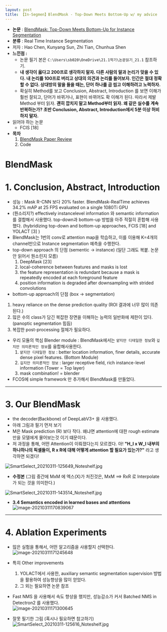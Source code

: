 ```yaml
---
layout: post
title: 【In-Segmen】BlendMask - Top-Down Meets Bottom-Up w/ my advice
---
```


- **논문** : [BlendMask: Top-Down Meets Bottom-Up for Instance Segmentation](https://arxiv.org/abs/2001.00309)
- **분류** : Real Time Instance Segmentation
- 저자 : Hao Chen, Kunyang Sun, Zhi Tian, Chunhua Shen
- **느낀점 :** 
  - 논문 필기 본은 `C:\Users\sb020\OneDrive\21.1학기\논문읽기_21.1` 참조하기. 
  - **내 생각이 옳다고 200프로 생각하지 말자. 다른 사람의 말과 논리가 맞을 수 있다. 내 논리를 100프로 버리고 상대의 의견과 논리를 들어보자. 인간은 절대 정확할 수 없다. 상대방의 말을 들을 때는, 단어 하나를 곱 씹고 이해하려고 노력하자.**
  - 확실히 Method를 보고 Conclusion, Abstract, Introduction 를 보면 이해가 훨씬 잘되고, 단어가 바뀌거나, 표현이 바뀌어도 확 이해가 된다. 따라서 제발 Method 부터 읽자. **괜히 깝치지 말고 Method부터 읽자. 왜 같은 실수를 계속 반복하는가? 초반 Conclusion, Abstract, Introduction에서 5분 이상 허비하지 말자.**
- 읽어야 하는 논문 
  - FCIS [18]
- **목차**
  1. [BlendMask Paper Review](https://junha1125.github.io/blog/artificial-intelligence/2021-03-09-MaskScore/#a-mask-scoring-r-cnn)
  3. Code 



# BlendMask

# 1. Conclusion, Abstract, Introduction

- 성능 : Mask R-CNN 보다 20% faster. BlendMask-RealTime achieves 34.2% mAP at 25 FPS evaluated on a single 1080Ti GPU
- (뭔소리지?) effectively  instancelevel information 와  semantic information 를 결합해서 사용했다. top-down과 bottom-up 방법을 아주 적절히 혼합해 사용했다. (hybridizing top-down and bottom-up approaches, FCIS [18] and YOLACT [3] ) 
- BlendMask는 1번의 conv로 attention map을 학습하고, 이를 이용해 K=4개의 channel만으로 Instance segmentation 예측을 수행한다.  
- top-down approach 의 단점 (sementic -> instance) (일단 그래도 복붙. 논문 안 읽어서 뭔소린지 모름)
  1. DeepMask [23]
  2. local-coherence between features and masks is lost
  3. the feature representation is redundant because a mask is repeatedly encoded at each foreground feature
  4. position information is degraded after downsampling with strided convolutions
-  bottom-up approach의 단점 (box -> segmentation)
  1.  heavy reliance on the dense prediction quality (ROI 결과에 너무 많이 의존된다.)
  2. 많은 수의 class가 담긴 복잡한 장면을 이해하는 능력의 일반화에 제한이 있다. (panoptic segmentation 힘듬)
  3. 복잡한 post-processing 절체가 필요하다.
- 우리 모듈의 핵심 Blender module : BlendMask에서는 `얕지만 디테일한 정보`와 `깊지만 의미론적인 정보`를 융합해사용한다. 
  1. `얕지만 디테일한 정보` :  better location information, finer details,  accurate dense pixel features. (Bottom Module)
  2. `깊지만 의미론적인 정보` : larger receptive field, rich instance-level information (Tower = Top layer)
  3.  mask combination! = blender
- FCOS에 simple framework 만 추가해서 BlendMask를 만들었다.



---

# 3. Our BlendMask

- the decoder(Backbone) of DeepLabV3+ 을 사용했다. 
- 아래 그림과 필기 먼저 보기
- M은 Mask prediction (R) 보다 작다. 왜냐면 attention에 대한 rough estimate 만을 모델에게 물어보는것 이기 떄문이다.
- 저 과정을 통해, 어떤 Attention이 이뤄졌다는지 모르겠다. 아! **"H_l x W_l 내부의 하나하나의 픽셀들이, R x R에 대해 어떻게 attention 할 필요가 있는가?"** 라고 생각하면 되겠다!

![SmartSelect_20210311-125649_Noteshelf.jpg](https://github.com/junha1125/Imgaes_For_GitBlog/blob/master/2021-3/blendMask/SmartSelect_20210311-125649_Noteshelf.jpg?raw=true)

- **수정본** (그림 중간에 MxM 에 엑스(X)가 처진것은, MxM ==> RxR 로 Interpolate가 되는 것을 의미한다.)

![SmartSelect_20210311-143514_Noteshelf.jpg](https://github.com/junha1125/Imgaes_For_GitBlog/blob/master/2021-3/blendMask/SmartSelect_20210311-143514_Noteshelf.jpg?raw=true)



- **3.4 Semantics encoded in learned bases and attentions**   
  ![image-20210311170839067](https://github.com/junha1125/Imgaes_For_GitBlog/blob/master/Typora/image-20210311170839067.png?raw=tru)



---

# 4. Ablation Experiments

- 많은 실험을 통해서, 어떤 알고리즘을 사용할지 선택한다.    
  ![image-20210311171245648](https://github.com/junha1125/Imgaes_For_GitBlog/blob/master/Typora/image-20210311171245648.png?raw=tru)
- 특히 Other improvements 
  1. YOLACT에서 사용한, auxiliary semantic segmentation supervision 방법을 활용하여 성능향상을 많이 얻었다.
  2. 그 외는 필요하면 논문 참조     
- Fast NMS 을 사용해서 속도 향상을 했지만, 성능감소가 커서 Batched NMS in Detectron2 를 사용했다.    
  ![image-20210311171300645](https://github.com/junha1125/Imgaes_For_GitBlog/blob/master/Typora/image-20210311171300645.png?raw=tru)







- 잘못 필기한 그림 (혹시나 필요하면 참고하기)      
  ![SmartSelect_20210311-125616_Noteshelf.jpg](https://github.com/junha1125/Imgaes_For_GitBlog/blob/master/2021-3/blendMask/SmartSelect_20210311-125616_Noteshelf.jpg?raw=true)









